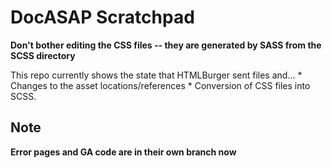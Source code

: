 DocASAP Scratchpad
==================

**Don't bother editing the CSS files -- they are generated by SASS from the SCSS directory**

This repo currently shows the state that HTMLBurger sent files and...
	* Changes to the asset locations/references
	* Conversion of CSS files into SCSS.  



Note
----

**Error pages and GA code are in their own branch now**


